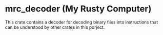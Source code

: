 # mrc_decoder (My Rusty Computer)

This crate contains a decoder for decoding binary files into instructions that can be understood by other crates in this porject. 
